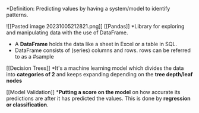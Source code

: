 *Definition: Predicting values by having a system/model to identify patterns. 

![[Pasted image 20231005212821.png]]
[[Pandas]]
*Library for exploring and manipulating data with the use of DataFrame. 
* A **DataFrame** holds the data like a sheet in Excel or a table in SQL.
* DataFrame consists of (series) columns and rows. rows can be referred to as a #sample

[[Decision Trees]] 
*It's a machine learning model which divides the data into **categories of 2** and keeps expanding depending on the **tree depth/leaf nodes**

[[Model Validation]]
***Putting a score on the model** on how accurate its predictions are after it has predicted the values. This is done by **regression or classification**.